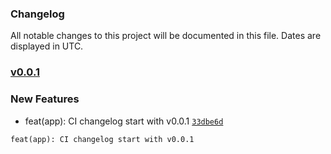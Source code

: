 ### Changelog

All notable changes to this project will be documented in this file. Dates are displayed in UTC.

### [v0.0.1]()

### New Features

- feat(app): CI changelog start with v0.0.1 [`33dbe6d`](https://github.com/ifx-code/changelog/commit/33dbe6de41359c747897bf8c34d50391e3294980)
```
feat(app): CI changelog start with v0.0.1
```
